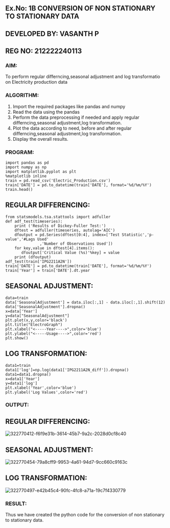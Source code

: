 ## Ex.No: 1B CONVERSION OF NON STATIONARY TO STATIONARY DATA
## DEVELOPED BY: VASANTH P
## REG NO: 212222240113

### AIM:
To perform regular differncing,seasonal adjustment and log transformatio on Electricity production  data
### ALGORITHM:
1. Import the required packages like pandas and numpy
2. Read the data using the pandas
3. Perform the data preprocessing if needed and apply regular differncing,seasonal adjustment,log transformation.
4. Plot the data according to need, before and after regular differncing,seasonal adjustment,log transformation.
5. Display the overall results.
### PROGRAM:
```
import pandas as pd
import numpy as np
import matplotlib.pyplot as plt
%matplotlib inline
train = pd.read_csv('Electric_Production.csv')
train['DATE'] = pd.to_datetime(train['DATE'], format='%d/%m/%Y')
train.head()
```
## REGULAR DIFFERENCING:
```
from statsmodels.tsa.stattools import adfuller
def adf_test(timeseries):
    print ('Results of Dickey-Fuller Test:')
    dftest = adfuller(timeseries, autolag='AIC')
    dfoutput = pd.Series(dftest[0:4], index=['Test Statistic','p-value','#Lags Used'
               ,'Number of Observations Used'])
    for key,value in dftest[4].items():
       dfoutput['Critical Value (%s)'%key] = value
    print (dfoutput)
adf_test(train['IPG2211A2N'])
train['DATE'] = pd.to_datetime(train['DATE'], format='%d/%m/%Y')
train['Year'] = train['DATE'].dt.year
```
## SEASONAL ADJUSTMENT:
```
data=train
data['SeasonalAdjustment'] = data.iloc[:,1] - data.iloc[:,1].shift(12)
data['SeasonalAdjustment'].dropna()
x=data['Year']
y=data["SeasonalAdjustment"]
plt.plot(x,y,color='black')
plt.title("ElectroGraph")
plt.xlabel("<-----Year---->",color='blue')
plt.ylabel("<-----Usage---->",color='red')
plt.show()
```
## LOG TRANSFORMATION:
```
data1=train
data1['log']=np.log(data1['IPG2211A2N_diff']).dropna()
data1=data1.dropna()
x=data1['Year']
y=data1['log']
plt.xlabel('Year',color='blue')
plt.ylabel('Log Values',color='red')
```
### OUTPUT:


## REGULAR DIFFERENCING:

![322770412-f6f9e31b-3614-45b7-9a2c-2028d0cf8c40](https://github.com/LokeshRajamani/TSA_EXP1B/assets/120544804/96209b98-08fd-4ed8-b8db-d8524494880e)



## SEASONAL ADJUSTMENT:

![322770454-79a8cff9-9953-4a61-94d7-9cc660c9163c](https://github.com/LokeshRajamani/TSA_EXP1B/assets/120544804/cbea5819-7a2c-4db6-86c8-80c1ee5fabe3)



## LOG TRANSFORMATION:

![322770497-e42b45c4-90fc-4fc8-a71a-19c7f4330779](https://github.com/LokeshRajamani/TSA_EXP1B/assets/120544804/cd49c673-1119-44f9-9f31-2d28c7b01051)




### RESULT:
Thus we have created the python code for the conversion of non stationary to stationary data.
